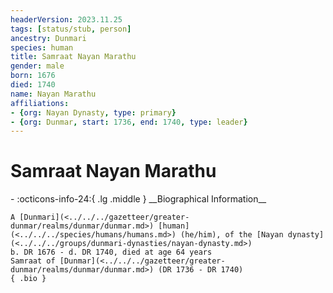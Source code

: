 ```yaml
---
headerVersion: 2023.11.25
tags: [status/stub, person]
ancestry: Dunmari
species: human
title: Samraat Nayan Marathu
gender: male
born: 1676
died: 1740
name: Nayan Marathu
affiliations:
- {org: Nayan Dynasty, type: primary}
- {org: Dunmar, start: 1736, end: 1740, type: leader}
---
```

# Samraat Nayan Marathu
<div class="grid cards ext-narrow-margin ext-one-column" markdown>
- :octicons-info-24:{ .lg .middle } __Biographical Information__

    A [Dunmari](<../../../gazetteer/greater-dunmar/realms/dunmar/dunmar.md>) [human](<../../../species/humans/humans.md>) (he/him), of the [Nayan dynasty](<../../../groups/dunmari-dynasties/nayan-dynasty.md>)  
    b. DR 1676 - d. DR 1740, died at age 64 years  
    Samraat of [Dunmar](<../../../gazetteer/greater-dunmar/realms/dunmar/dunmar.md>) (DR 1736 - DR 1740)  
    { .bio }

</div>

